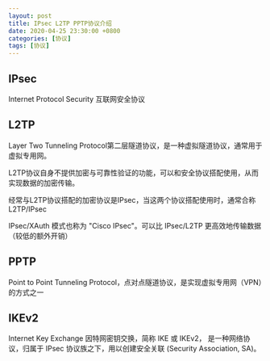 ```yaml
---
layout: post
title: IPsec L2TP PPTP协议介绍
date: 2020-04-25 23:30:00 +0800
categories: [协议]
tags: [协议]
---
```


## IPsec

Internet Protocol Security 互联网安全协议

## L2TP

Layer Two Tunneling Protocol第二层隧道协议，是一种虚拟隧道协议，通常用于虚拟专用网。

L2TP协议自身不提供加密与可靠性验证的功能，可以和安全协议搭配使用，从而实现数据的加密传输。

经常与L2TP协议搭配的加密协议是IPsec，当这两个协议搭配使用时，通常合称L2TP/IPsec

IPsec/XAuth 模式也称为 "Cisco IPsec"。可以比 IPsec/L2TP 更高效地传输数据（较低的额外开销）

## PPTP

Point to Point Tunneling Protocol，点对点隧道协议，是实现虚拟专用网（VPN）的方式之一

## IKEv2

Internet Key Exchange 因特网密钥交换，简称 IKE 或 IKEv2， 是一种网络协议，归属于 IPsec 协议族之下，用以创建安全关联 (Security Association, SA)。